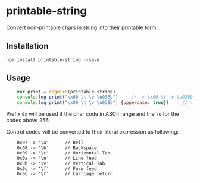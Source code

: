 printable-string
================

Convert non-printable chars in string into their printable form.

Installation
------------

`npm install printable-string --save`

Usage
-----

``` js
    var print = require(printable-string)
    console.log print("\x00 \t \v \u038b")     // -> \x00 \t \v \u038b
    console.log print("\x00 \t \v \u038b", {uppercase: true})     // -> \X00 \t \v \U038B
```

Prefix `0x` will be used if the char code in ASCII range and the `\u` for the codes above 256.

Control codes will be converted to their literal expression as following:

```
    0x07 -> '\a'      // Bell
    0x08 -> '\b'      // Backspace
    0x09 -> '\t'      // Horizontal Tab
    0x0a -> '\n'      // Line feed
    0x0b -> '\v'      // Vertical Tab
    0x0c -> '\f'      // Form feed
    0x0c -> '\r'      // Carriage return
```